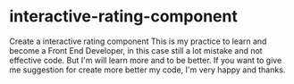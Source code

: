 # interactive-rating-component
Create a interactive rating component 
This is my practice to learn and become a Front End Developer, in this case still a lot mistake and not effective code. But I'm will learn more and to be better.
If you want to give me suggestion for create more better my code, I'm very happy and thanks.
